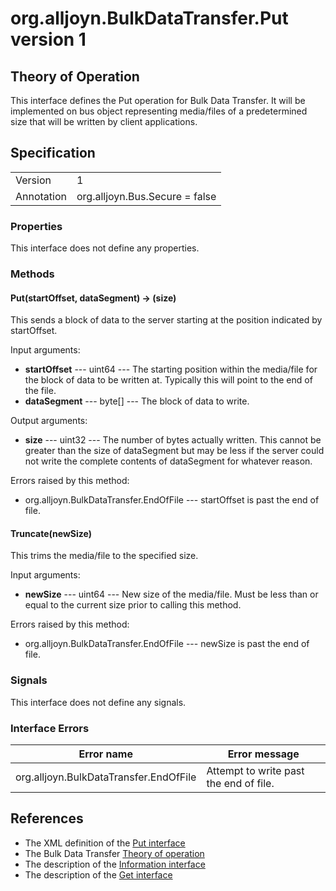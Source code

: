 # org.alljoyn.BulkDataTransfer.Put version 1

## Theory of Operation

This interface defines the Put operation for Bulk Data Transfer.  It will be
implemented on bus object representing media/files of a predetermined size that
will be written by client applications.

## Specification

|                       |                                                                       |
|-----------------------|-----------------------------------------------------------------------|
| Version               | 1                                                                     |
| Annotation            | org.alljoyn.Bus.Secure = false                                        |

### Properties

This interface does not define any properties.


### Methods

#### Put(startOffset, dataSegment) -> (size)

This sends a block of data to the server starting at the position
indicated by startOffset.

Input arguments:

  * **startOffset** --- uint64 --- The starting position within the media/file
    for the block of data to be written at.  Typically this will point
    to the end of the file.
  * **dataSegment** --- byte[] --- The block of data to write.

Output arguments:

  * **size** --- uint32 --- The number of bytes actually written.
    This cannot be greater than the size of dataSegment but may be
    less if the server could not write the complete contents of
    dataSegment for whatever reason.

Errors raised by this method:

 * org.alljoyn.BulkDataTransfer.EndOfFile --- startOffset is past the
   end of file.

#### Truncate(newSize)

This trims the media/file to the specified size.

Input arguments:

  * **newSize** --- uint64 --- New size of the media/file.  Must be
    less than or equal to the current size prior to calling this
    method.

Errors raised by this method:

 * org.alljoyn.BulkDataTransfer.EndOfFile --- newSize is past the
   end of file.


### Signals

This interface does not define any signals.


### Interface Errors

| Error name                             | Error message                          |
|----------------------------------------|----------------------------------------|
| org.alljoyn.BulkDataTransfer.EndOfFile | Attempt to write past the end of file. |


## References

 * The XML definition of the [Put interface](Put-v1.xml)
 * The Bulk Data Transfer [Theory of operation](theory-of-operation)
 * The description of the [Information interface](Information-v1)
 * The description of the [Get interface](Get-v1)

